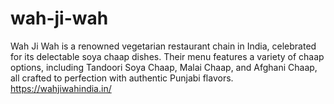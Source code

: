 # wah-ji-wah
Wah Ji Wah is a renowned vegetarian restaurant chain in India, celebrated for its delectable soya chaap dishes. Their menu features a variety of chaap options, including Tandoori Soya Chaap, Malai Chaap, and Afghani Chaap, all crafted to perfection with authentic Punjabi flavors. https://wahjiwahindia.in/
